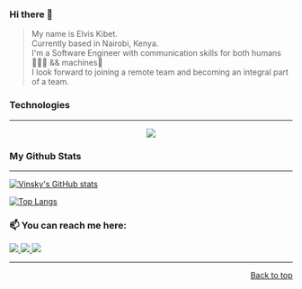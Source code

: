 

### Hi there 👋

 > <p> My name is Elvis Kibet. <br>
 > Currently based in Nairobi, Kenya.  <br>
 > I'm a Software Engineer with communication skills for both humans👨‍👩‍👧 && machines🚀 <br />
 > I look forward to joining a remote team and becoming an integral part of a team. </p>

             
  ### Technologies
- - - -
 <p align="center">
    <img src="https://img.shields.io/badge/Git-F05032?style=for-the-badge&logo=git&logoColor=white" />
    
 </p>
 
 
 ### My Github Stats 
- - - -

[![Vinsky's GitHub stats](https://github-readme-stats.vercel.app/api?username=vinsky001)](https://github.com/vinsky001/github-readme-stats)

[![Top Langs](https://github-readme-stats.vercel.app/api/top-langs/?username=vinsky001&langs_count=8&layout=compact&theme=vue-dark)](https://github.com/vinsky001)





  


             
             
             
             
 ### 📫 You can reach me here:  
<a href="https://www.linkedin.com/in/elvis-kibet-/" target="_blank">
    <img src="https://img.shields.io/badge/linkedin-%230077B5.svg?&style=for-the-badge&logo=linkedin&logoColor=white" />
  </a>
<a href="https://www.instagram.com/elvis_vinsky/" target="_blank">
    <img src="https://img.shields.io/badge/instagram-%23E4405F.svg?&style=for-the-badge&logo=instagram&logoColor=white" />
  </a>
<a href="mailto:ekibet544@gmail.com" target="_blank">
    <img src="https://img.shields.io/badge/mail-%230077B5.svg?&style=for-the-badge&logo=gmail&logoColor=white" />
 </a>

 
 - - - - 
 <p  align="right">
  <a href="#top">Back to top</a>
 </p>
 
 
             
             
             
             
             

               
